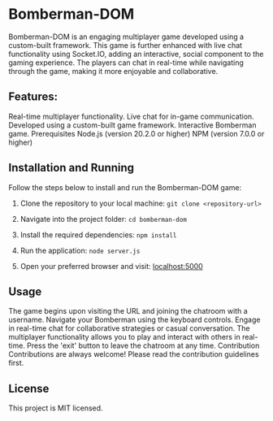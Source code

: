 # Bomberman-DOM

Bomberman-DOM is an engaging multiplayer game developed using a custom-built framework. This game is further enhanced with live chat functionality using Socket.IO, adding an interactive, social component to the gaming experience. The players can chat in real-time while navigating through the game, making it more enjoyable and collaborative.

## Features:

Real-time multiplayer functionality.
Live chat for in-game communication.
Developed using a custom-built game framework.
Interactive Bomberman game.
Prerequisites
Node.js (version 20.2.0 or higher)
NPM (version 7.0.0 or higher)

## Installation and Running

Follow the steps below to install and run the Bomberman-DOM game:

1. Clone the repository to your local machine:
   `git clone <repository-url>`

2. Navigate into the project folder:
   `cd bomberman-dom`

3. Install the required dependencies:
   `npm install`

4. Run the application:
   `node server.js`

5. Open your preferred browser and visit:
   [localhost:5000](http://localhost:5000)

## Usage

The game begins upon visiting the URL and joining the chatroom with a username.
Navigate your Bomberman using the keyboard controls.
Engage in real-time chat for collaborative strategies or casual conversation.
The multiplayer functionality allows you to play and interact with others in real-time.
Press the 'exit' button to leave the chatroom at any time.
Contribution
Contributions are always welcome! Please read the contribution guidelines first.

## License

This project is MIT licensed.
